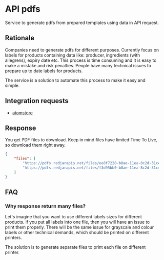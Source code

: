 # API pdfs

Service to generate pdfs from prepared templates using data in API request.

## Rationale

Companies need to generate pdfs for different purposes. Currently focus on labels for products containing data like: producer, ingredients (with allegrens), expiry date etc. This process is time consuming and it is easy to make a mistake and risk penalties. People have many technical issues to prepare up to date labels for products.

The service is a solution to automate this process to make it easy and simple.

## Integration requests

- [atomstore](atomstore)

## Response

You get PDF files to download. Keep in mind files have limited Time To Live, so download them right away.

```json
{
    "files": [
        "https://pdfs.redjarapis.net/files/ee8f7220-b8ae-11ea-8c2d-31c4e434e2af.pdf",
        "https://pdfs.redjarapis.net/files/f3d95bb0-b8ae-11ea-8c2d-31c4e434e2af.pdf"
    ]
}
```

## FAQ

### Why response return many files?

Let's imagine that you want to use different labels sizes for different products. If you put all labels into one file, then you will have an issue to print them properly. There will be the same issue for grayscale and colour labels or other technical demands, which should be printed on different printers.

The solution is to generate separate files to print each file on different printer.